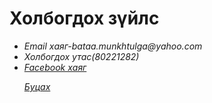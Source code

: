 # Холбогдох зүйлс
<html>
<head>
</head>
<body>
    <p>
        <ul>
            <li><em>Email хаяг-bataa.munkhtulga@yahoo.com 
            <li>Холбогдох утас(80221282)
            <li><a href="https://www.facebook.com/tuka.tulga.77"><em>Facebook хаяг</em></a>
        

<p><a href="https://munkhtulga0826.github.io/"><em>Буцах</em></a></p>                
